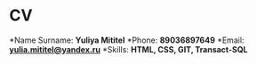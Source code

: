 # CV
*Name Surname: **Yuliya Mititel**
*Phone: **89036897649** 
*Email: **yulia.mititel@yandex.ru**
*Skills: **HTML, CSS, GIT, Transact-SQL**

